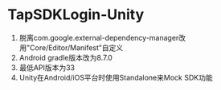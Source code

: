 # TapSDKLogin-Unity
1. 脱离com.google.external-dependency-manager改用"Core/Editor/Manifest"自定义
2. Android gradle版本改为8.7.0
3. 最低API版本为33
4. Unity在Android/iOS平台时使用Standalone来Mock SDK功能
